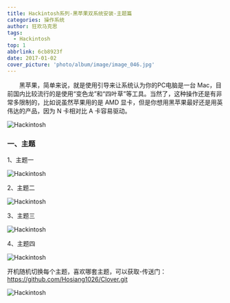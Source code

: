 ```yaml
---
title: Hackintosh系列-黑苹果双系统安装-主题篇
categories: 操作系统
author: 狂欢马克思
tags:
  - Hackintosh
top: 1
abbrlink: 6cb8923f
date: 2017-01-02
cover_picture: 'photo/album/image/image_046.jpg'
---
```



&emsp;&emsp;黑苹果，简单来说，就是使用引导来让系统认为你的PC电脑是一台 Mac，目前国内比较流行的是使用“变色龙”和“四叶草”等工具。当然了，这种操作还是有非常多限制的，比如说虽然苹果用的是 AMD 显卡，但是你想用黑苹果最好还是用英伟达的产品，因为 N 卡相对比 A 卡容易驱动。

<!-- more -->

![Hackintosh](/images/gAhSjg.jpg  "Hackintosh黑苹果双系统安装-主题篇")

### 一、主题

1、主题一

![Hackintosh](/images/gAhSjg.jpg "Hackintosh黑苹果双系统安装-主题篇")

2、主题二

![Hackintosh](/images/gAhSjg.jpg "Hackintosh黑苹果双系统安装-主题篇")

3、主题三

![Hackintosh](/images/gAhSjg.jpg "Hackintosh黑苹果双系统安装-主题篇")

4、主题四

![Hackintosh](/images/gAhSjg.jpg "Hackintosh黑苹果双系统安装-主题篇")



开机随机切换每个主题，喜欢哪套主题，可以获取-传送门：https://github.com/Hosiang1026/Clover.git

![Hackintosh](http://hosiang1026.gitee.io/photo_page/img/dev/themes.png "Hackintosh黑苹果双系统安装-主题篇")
